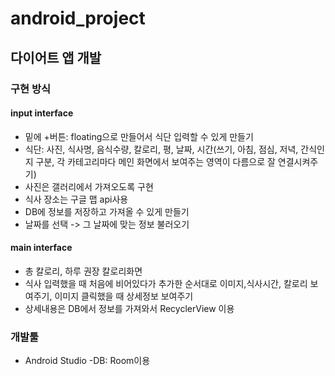 # android_project

## 다이어트 앱 개발


### 구현 방식

#### input interface
- 밑에 +버튼: floating으로 만들어서 식단 입력할 수 있게 만들기
- 식단: 사진, 식사명, 음식수량, 칼로리, 평, 날짜, 시간(쓰기, 아침, 점심, 저녁, 간식인지 구분, 각 카테고리마다 메인 화면에서 보여주는 영역이 다름으로 잘 연결시켜주기) 
- 사진은 갤러리에서 가져오도록 구현
- 식사 장소는 구글 맵 api사용 
- DB에 정보를 저장하고 가져올 수 있게 만들기
- 날짜를 선택 -> 그 날짜에 맞는 정보 불러오기


#### main interface
- 총 칼로리, 하루 권장 칼로리화면   
- 식사 입력했을 때 처음에 비어있다가 추가한 순서대로 이미지,식사시간, 칼로리 보여주기, 이미지 클릭했을 때 상세정보 보여주기
- 상세내용은 DB에서 정보를 가져와서 RecyclerView 이용

### 개발툴
- Android Studio
-DB: Room이용
